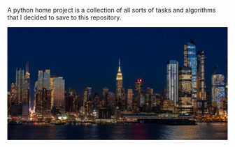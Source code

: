 A python home project is a collection of all sorts of tasks and algorithms that I decided to save to this repository.

![](photo.jpeg)
